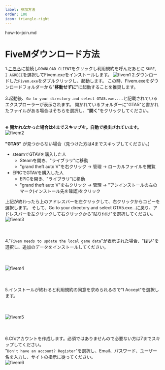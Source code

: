 ```yaml
---
label: 参加方法
order: 100
icon: triangle-right
---
```


how-to-join.md

# FiveMダウンロード方法
1.[こちら](http://fivem.net/)に接続し`DOWNLOAD CLIENT`をクリックし利用規約を呼んだあとに
`SURE, I AGREEI`を選択してFivem.exeをインストールします。
![fivem1](https://github.com/user-attachments/assets/3fb35d63-e6de-4185-9155-1e098ce88aaf)
2.ダウンロードした`Fivem.exe`をダブルクリックし、起動します。
この時、Fivem.exeをダウンロードフォルダーから"**移動せずに**"に起動することを推奨します。
<br>
<br>
3.起動後、`Go to your directory and select GTA5.exe....`と記載されているエクスプローラーが表示されます。
開かれているフォルダーに"GTA5"と書かれたファイルがある場合はそちらを選択し、"**開く**"をクリックしてください。  
<br>
<br>
**※ 開かれなかった場合は4までスキップを。自動で検出されています。**
![fivem2](https://github.com/user-attachments/assets/1e2809be-749b-4f30-acdf-96820aa75bed)
<br>
<br>
**"GTA5"** が見つからない場合（見つけた方は4までスキップしてください。)  
* steamでGTAVを購入した人
    * Steamを開き、"ライブラリ"に移動
    * "grand theft auto V"を右クリック → 管理 → ローカルファイルを閲覧  
* EPICでGTAVを購入した人
    * EPICを開き、"ライブラリ"に移動
    * "grand theft auto V"を右クリック → 管理 → "アンインストールの左のマーク(インストール先を確認)をクリック

上記が終わったら上のアドレスバーを左クリックして、右クリックからコピーを選択します。
そして、Go to your directory and select GTA5.exe...に戻り、アドレスバーを左クリックして右クリックから"貼り付け"を選択してください。  
![fivem3](https://github.com/user-attachments/assets/91a4a878-545b-489f-bfa4-dabf5f23aa42)  
<br>
<br>  
4."`Fivem needs to update the local game data`"が表示された場合、"**はい**"を選択し、追加のデータをインストールしてください。  
<br>
<br>  
![fivem4](https://github.com/user-attachments/assets/0d5673f2-38af-4b9d-9f89-4b5d52d3324d)  
<br>
<br>  
5.インストールが終わると利用規約の同意を求められるので"I Accept"を選択します。  
<br>
<br>  
![fivem5](https://github.com/user-attachments/assets/4b3f7088-c94e-4094-9a48-e062559f4597)  
<br>
<br>  
6.Cfxアカウントを作成します。必須ではありませんので必要ない方は7までスキップしてください。  
"`Don't have an account? Register`"を選択し、Email、パスワード、ユーザー名を入力し、サイトの指示に従ってください。  
![fivem6](https://github.com/user-attachments/assets/06e41421-86f2-412b-92f6-128ec5fbdb62)

